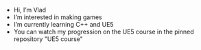 - Hi, I’m Vlad
- I’m interested in making games
- I’m currently learning C++ and UE5
- You can watch my progression on the UE5 course in the pinned repository "UE5 course"

<!---
Lem0nXD/Lem0nXD is a ✨ special ✨ repository because its `README.md` (this file) appears on your GitHub profile.
You can click the Preview link to take a look at your changes.
--->
